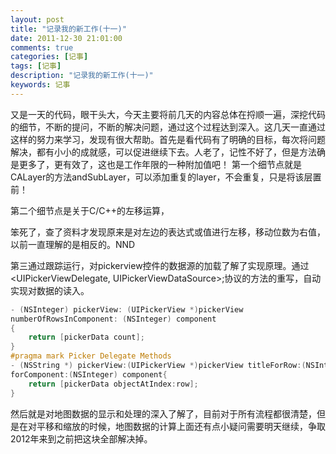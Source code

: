 ```yaml
---
layout: post
title: "记录我的新工作(十一)"
date: 2011-12-30 21:01:00
comments: true
categories: [记事]
tags: [记事]
description: "记录我的新工作(十一)"
keywords: 记事
---
```


又是一天的代码，眼干头大，今天主要将前几天的内容总体在捋顺一遍，深挖代码的细节，不断的提问，不断的解决问题，通过这个过程达到深入。这几天一直通过这样的努力来学习，发现有很大帮助。首先是看代码有了明确的目标，每次将问题解决，都有小小的成就感，可以促进继续下去。人老了，记性不好了，但是方法确是更多了，更有效了，这也是工作年限的一种附加值吧！
  第一个细节点就是CALayer的方法andSubLayer，可以添加重复的layer，不会重复，只是将该层置前！

第二个细节点是关于C/C++的左移运算，

笨死了，查了资料才发现原来是对左边的表达式或值进行左移，移动位数为右值，以前一直理解的是相反的。NND

第三通过跟踪运行，对pickerview控件的数据源的加载了解了实现原理。通过<UIPickerViewDelegate, UIPickerViewDataSource>;协议的方法的重写，自动实现对数据的读入。
``` objective-c
- (NSInteger) pickerView: (UIPickerView *)pickerView
numberOfRowsInComponent: (NSInteger) component
{
    return [pickerData count];
}
#pragma mark Picker Delegate Methods
- (NSString *) pickerView:(UIPickerView *)pickerView titleForRow:(NSInteger) row
forComponent:(NSInteger) component{
    return [pickerData objectAtIndex:row];
}
```

然后就是对地图数据的显示和处理的深入了解了，目前对于所有流程都很清楚，但是在对平移和缩放的时候，地图数据的计算上面还有点小疑问需要明天继续，争取2012年来到之前把这块全部解决掉。

